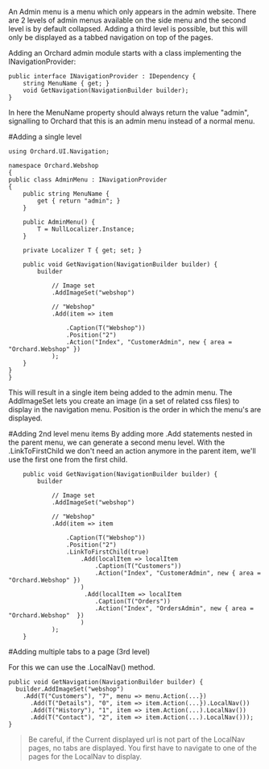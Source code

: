 An Admin menu is a menu which only appears in the admin website. There are 2 levels of admin menus available on the side menu and the second level is by default collapsed. Adding a third level is possible, but this will only be displayed as a tabbed navigation on top of the pages.

Adding an Orchard admin module starts with a class implementing the INavigationProvider:
    
    public interface INavigationProvider : IDependency {
        string MenuName { get; }
        void GetNavigation(NavigationBuilder builder);
    }

In here the MenuName property should always return the value "admin", signalling to Orchard that this is an admin menu instead of a normal menu.

#Adding a single level

    using Orchard.UI.Navigation;
 
    namespace Orchard.Webshop 
    {
    public class AdminMenu : INavigationProvider
    {
        public string MenuName {
            get { return "admin"; }
        }
        
        public AdminMenu() {
            T = NullLocalizer.Instance;
        }
   
        private Localizer T { get; set; }

        public void GetNavigation(NavigationBuilder builder) {
            builder
                
                // Image set
                .AddImageSet("webshop")
 
                // "Webshop"
                .Add(item => item
 
                    .Caption(T("Webshop"))
                    .Position("2")
                    .Action("Index", "CustomerAdmin", new { area = "Orchard.Webshop" })       
                );
        }
    }
    }

This will result in a single item being added to the admin menu. The AddImageSet lets you create an image (in a set of related css files) to display in the navigation menu. Position is the order in which the menu's are displayed.

#Adding 2nd level menu items
By adding more .Add statements nested in the parent menu, we can generate a second menu level. With the .LinkToFirstChild we don't need an action anymore in the parent item, we'll use the first one from the first child.

        public void GetNavigation(NavigationBuilder builder) {
            builder
                
                // Image set
                .AddImageSet("webshop")
 
                // "Webshop"
                .Add(item => item
 
                    .Caption(T("Webshop"))
                    .Position("2")
                    .LinkToFirstChild(true)
                        .Add(localItem => localItem
                            .Caption(T("Customers"))
                            .Action("Index", "CustomerAdmin", new { area = "Orchard.Webshop" })
                        )
                         .Add(localItem => localItem
                            .Caption(T("Orders"))
                            .Action("Index", "OrdersAdmin", new { area = "Orchard.Webshop"  })
                        )
                );
        }

#Adding multiple tabs to a page (3rd level)

For this we can use the .LocalNav() method.

    public void GetNavigation(NavigationBuilder builder) {
      builder.AddImageSet("webshop")
        .Add(T("Customers"), "7", menu => menu.Action(...})
          .Add(T("Details"), "0", item => item.Action(...}).LocalNav())
          .Add(T("History"), "1", item => item.Action(...).LocalNav())
          .Add(T("Contact"), "2", item => item.Action(...).LocalNav()));
    }

>Be careful, if the Current displayed url is not part of the LocalNav pages, no tabs are displayed. You first have to navigate to one of the pages for the LocalNav to display.
